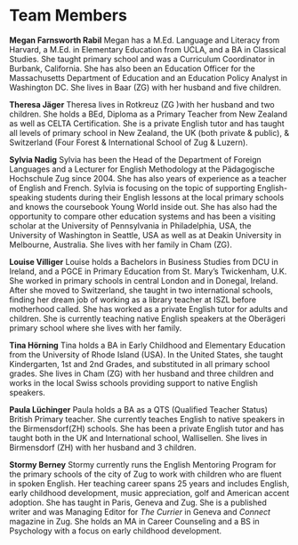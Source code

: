 # Team Members

**Megan Farnsworth Rabil**
Megan has a M.Ed. Language and Literacy from Harvard, a M.Ed. in Elementary Education from UCLA, and a BA in Classical Studies.  She taught primary school and was a Curriculum Coordinator in Burbank, California. She has also been an Education Officer for the Massachusetts Department of Education and an Education Policy Analyst in Washington DC.  She lives in Baar (ZG) with her husband and five children.

**Theresa Jäger**
Theresa lives in Rotkreuz  (ZG )with her husband and two children. She holds a BEd, Diploma as a Primary Teacher from New Zealand as well as CELTA Certification. She is a private English tutor and has taught all levels of primary school in New Zealand, the UK (both private & public), & Switzerland (Four Forest & International School of Zug & Luzern).  

**Sylvia Nadig**
Sylvia has been the Head of the Department of Foreign Languages and a Lecturer for English Methodology at the Pädagogische Hochschule Zug since 2004. She has also years of experience as a teacher of English and French. Sylvia is focusing on the topic of supporting English-speaking students during their English lessons at the local primary schools and knows the coursebook Young World inside out. She has also had the opportunity to compare other education systems and has been a visiting scholar at the University of Pennsylvania in Philadelphia, USA, the University of Washington in Seattle, USA as well as at Deakin University in Melbourne, Australia. She lives with her family in Cham (ZG).

**Louise Villiger** Louise holds a Bachelors in Business Studies from DCU in Ireland, and a PGCE in Primary Education from St. Mary’s Twickenham, U.K. She worked in primary schools in central London and in Donegal, Ireland.  After she moved to Switzerland,  she taught in two international schools, finding her dream job of working as a library teacher at ISZL before motherhood called. She has worked as a private English tutor for adults and children. She is currently teaching native English speakers at the Oberägeri primary school where she lives with her family.

**Tina Hörning**
Tina holds a BA in Early Childhood and Elementary Education from the University of Rhode Island (USA).  In the United States, she taught Kindergarten, 1st and 2nd Grades, and substituted in all primary school grades.  She lives in Cham (ZG) with her husband and three children and works in the local Swiss schools providing support to native English speakers. 


**Paula Lüchinger**
Paula holds a BA as a QTS (Qualified Teacher Status) British Primary teacher. She currently teaches English to native speakers in the Birmensdorf(ZH) schools. She has been a private English tutor and has taught both in the UK and International school, Wallisellen. She lives in Birmensdorf (ZH) with her husband and 3 children.


**Stormy Berney**
Stormy currently runs the English Mentoring Program for the primary schools of the city of Zug to work with children who are fluent in spoken English. Her teaching career spans 25 years and includes English, early childhood development, music appreciation, golf and American accent adoption. She has taught in Paris, Geneva and Zug. She is a published writer and was Managing Editor for *The Currier* in Geneva and _Connect_ magazine in Zug. She holds an MA in Career Counseling and a BS in Psychology with a focus on early childhood development.




   
    







<!--stackedit_data:
eyJoaXN0b3J5IjpbOTYyNjQ1NTIwLC0xMzY1NzUwODIyLC0xOD
MxMjk0ODE0LDIxMTUzMzIzOTYsMjMxNjc0NDY0LC0yMDUwMTkx
ODA4LC0xMDI0MjY0NTIyLC0xMDc0NzQ2MjEzLC0xMDM3NDAzOT
U0LDEzODQzNTQwNjUsMTEzMTQ4NDI4M119
-->